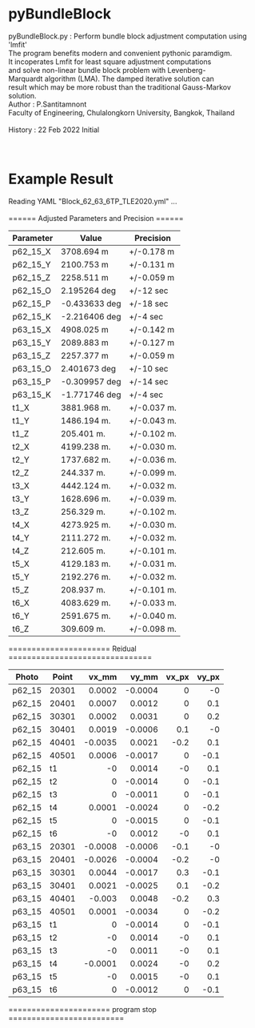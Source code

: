 # pyBundleBlock

pyBundleBlock.py : Perform bundle block adjustment computation using 'lmfit'</br>
        The program benefits modern and convenient  pythonic paramdigm.</br>
        It incoperates Lmfit for least square adjustment computations</br>
        and solve non-linear bundle block problem with Levenberg-</br>
        Marquardt algorithm (LMA). The damped iterative solution can</br>
        result which may be more robust than the traditional Gauss-Markov</br>
        solution.</br>
Author   : P.Santitamnont</br>
           Faculty of Engineering, Chulalongkorn University, Bangkok, Thailand</br>
</br>
History  : 22 Feb 2022  Initial</br>
</br>
</br>
<H1>Example Result</H1>
Reading YAML "Block_62_63_6TP_TLE2020.yml" ...</br>
</br>
====== Adjusted Parameters and Precision ======</br>
<table>
<thead>
<tr><th>Parameter  </th><th>Value        </th><th>Precision  </th></tr>
</thead>
<tbody>
<tr><td>p62_15_X   </td><td>3708.694 m   </td><td>+/-0.178 m </td></tr>
<tr><td>p62_15_Y   </td><td>2100.753 m   </td><td>+/-0.131 m </td></tr>
<tr><td>p62_15_Z   </td><td>2258.511 m   </td><td>+/-0.059 m </td></tr>
<tr><td>p62_15_O   </td><td>2.195264 deg </td><td>+/-12 sec  </td></tr>
<tr><td>p62_15_P   </td><td>-0.433633 deg</td><td>+/-18 sec  </td></tr>
<tr><td>p62_15_K   </td><td>-2.216406 deg</td><td>+/-4 sec   </td></tr>
<tr><td>p63_15_X   </td><td>4908.025 m   </td><td>+/-0.142 m </td></tr>
<tr><td>p63_15_Y   </td><td>2089.883 m   </td><td>+/-0.127 m </td></tr>
<tr><td>p63_15_Z   </td><td>2257.377 m   </td><td>+/-0.059 m </td></tr>
<tr><td>p63_15_O   </td><td>2.401673 deg </td><td>+/-10 sec  </td></tr>
<tr><td>p63_15_P   </td><td>-0.309957 deg</td><td>+/-14 sec  </td></tr>
<tr><td>p63_15_K   </td><td>-1.771746 deg</td><td>+/-4 sec   </td></tr>
<tr><td>t1_X       </td><td>3881.968 m.  </td><td>+/-0.037 m.</td></tr>
<tr><td>t1_Y       </td><td>1486.194 m.  </td><td>+/-0.043 m.</td></tr>
<tr><td>t1_Z       </td><td>205.401 m.   </td><td>+/-0.102 m.</td></tr>
<tr><td>t2_X       </td><td>4199.238 m.  </td><td>+/-0.030 m.</td></tr>
<tr><td>t2_Y       </td><td>1737.682 m.  </td><td>+/-0.036 m.</td></tr>
<tr><td>t2_Z       </td><td>244.337 m.   </td><td>+/-0.099 m.</td></tr>
<tr><td>t3_X       </td><td>4442.124 m.  </td><td>+/-0.032 m.</td></tr>
<tr><td>t3_Y       </td><td>1628.696 m.  </td><td>+/-0.039 m.</td></tr>
<tr><td>t3_Z       </td><td>256.329 m.   </td><td>+/-0.102 m.</td></tr>
<tr><td>t4_X       </td><td>4273.925 m.  </td><td>+/-0.030 m.</td></tr>
<tr><td>t4_Y       </td><td>2111.272 m.  </td><td>+/-0.032 m.</td></tr>
<tr><td>t4_Z       </td><td>212.605 m.   </td><td>+/-0.101 m.</td></tr>
<tr><td>t5_X       </td><td>4129.183 m.  </td><td>+/-0.031 m.</td></tr>
<tr><td>t5_Y       </td><td>2192.276 m.  </td><td>+/-0.032 m.</td></tr>
<tr><td>t5_Z       </td><td>208.937 m.   </td><td>+/-0.101 m.</td></tr>
<tr><td>t6_X       </td><td>4083.629 m.  </td><td>+/-0.033 m.</td></tr>
<tr><td>t6_Y       </td><td>2591.675 m.  </td><td>+/-0.040 m.</td></tr>
<tr><td>t6_Z       </td><td>309.609 m.   </td><td>+/-0.098 m.</td></tr>
</tbody>
</table>

====================== Reidual ===============================</br>
<table>
<thead>
<tr><th>Photo  </th><th>Point  </th><th style="text-align: right;">  vx_mm</th><th style="text-align: right;">  vy_mm</th><th style="text-align: right;">  vx_px</th><th style="text-align: right;">  vy_px</th></tr>
</thead>
<tbody>
<tr><td>p62_15 </td><td>20301  </td><td style="text-align: right;"> 0.0002</td><td style="text-align: right;">-0.0004</td><td style="text-align: right;">    0  </td><td style="text-align: right;">   -0  </td></tr>
<tr><td>p62_15 </td><td>20401  </td><td style="text-align: right;"> 0.0007</td><td style="text-align: right;"> 0.0012</td><td style="text-align: right;">    0  </td><td style="text-align: right;">    0.1</td></tr>
<tr><td>p62_15 </td><td>30301  </td><td style="text-align: right;"> 0.0002</td><td style="text-align: right;"> 0.0031</td><td style="text-align: right;">    0  </td><td style="text-align: right;">    0.2</td></tr>
<tr><td>p62_15 </td><td>30401  </td><td style="text-align: right;"> 0.0019</td><td style="text-align: right;">-0.0006</td><td style="text-align: right;">    0.1</td><td style="text-align: right;">   -0  </td></tr>
<tr><td>p62_15 </td><td>40401  </td><td style="text-align: right;">-0.0035</td><td style="text-align: right;"> 0.0021</td><td style="text-align: right;">   -0.2</td><td style="text-align: right;">    0.1</td></tr>
<tr><td>p62_15 </td><td>40501  </td><td style="text-align: right;"> 0.0006</td><td style="text-align: right;">-0.0017</td><td style="text-align: right;">    0  </td><td style="text-align: right;">   -0.1</td></tr>
<tr><td>p62_15 </td><td>t1     </td><td style="text-align: right;">-0     </td><td style="text-align: right;"> 0.0014</td><td style="text-align: right;">   -0  </td><td style="text-align: right;">    0.1</td></tr>
<tr><td>p62_15 </td><td>t2     </td><td style="text-align: right;"> 0     </td><td style="text-align: right;">-0.0014</td><td style="text-align: right;">    0  </td><td style="text-align: right;">   -0.1</td></tr>
<tr><td>p62_15 </td><td>t3     </td><td style="text-align: right;"> 0     </td><td style="text-align: right;">-0.0011</td><td style="text-align: right;">    0  </td><td style="text-align: right;">   -0.1</td></tr>
<tr><td>p62_15 </td><td>t4     </td><td style="text-align: right;"> 0.0001</td><td style="text-align: right;">-0.0024</td><td style="text-align: right;">    0  </td><td style="text-align: right;">   -0.2</td></tr>
<tr><td>p62_15 </td><td>t5     </td><td style="text-align: right;"> 0     </td><td style="text-align: right;">-0.0015</td><td style="text-align: right;">    0  </td><td style="text-align: right;">   -0.1</td></tr>
<tr><td>p62_15 </td><td>t6     </td><td style="text-align: right;">-0     </td><td style="text-align: right;"> 0.0012</td><td style="text-align: right;">   -0  </td><td style="text-align: right;">    0.1</td></tr>
<tr><td>p63_15 </td><td>20301  </td><td style="text-align: right;">-0.0008</td><td style="text-align: right;">-0.0006</td><td style="text-align: right;">   -0.1</td><td style="text-align: right;">   -0  </td></tr>
<tr><td>p63_15 </td><td>20401  </td><td style="text-align: right;">-0.0026</td><td style="text-align: right;">-0.0004</td><td style="text-align: right;">   -0.2</td><td style="text-align: right;">   -0  </td></tr>
<tr><td>p63_15 </td><td>30301  </td><td style="text-align: right;"> 0.0044</td><td style="text-align: right;">-0.0017</td><td style="text-align: right;">    0.3</td><td style="text-align: right;">   -0.1</td></tr>
<tr><td>p63_15 </td><td>30401  </td><td style="text-align: right;"> 0.0021</td><td style="text-align: right;">-0.0025</td><td style="text-align: right;">    0.1</td><td style="text-align: right;">   -0.2</td></tr>
<tr><td>p63_15 </td><td>40401  </td><td style="text-align: right;">-0.003 </td><td style="text-align: right;"> 0.0048</td><td style="text-align: right;">   -0.2</td><td style="text-align: right;">    0.3</td></tr>
<tr><td>p63_15 </td><td>40501  </td><td style="text-align: right;"> 0.0001</td><td style="text-align: right;">-0.0034</td><td style="text-align: right;">    0  </td><td style="text-align: right;">   -0.2</td></tr>
<tr><td>p63_15 </td><td>t1     </td><td style="text-align: right;"> 0     </td><td style="text-align: right;">-0.0014</td><td style="text-align: right;">    0  </td><td style="text-align: right;">   -0.1</td></tr>
<tr><td>p63_15 </td><td>t2     </td><td style="text-align: right;">-0     </td><td style="text-align: right;"> 0.0014</td><td style="text-align: right;">   -0  </td><td style="text-align: right;">    0.1</td></tr>
<tr><td>p63_15 </td><td>t3     </td><td style="text-align: right;">-0     </td><td style="text-align: right;"> 0.0011</td><td style="text-align: right;">   -0  </td><td style="text-align: right;">    0.1</td></tr>
<tr><td>p63_15 </td><td>t4     </td><td style="text-align: right;">-0.0001</td><td style="text-align: right;"> 0.0024</td><td style="text-align: right;">   -0  </td><td style="text-align: right;">    0.2</td></tr>
<tr><td>p63_15 </td><td>t5     </td><td style="text-align: right;">-0     </td><td style="text-align: right;"> 0.0015</td><td style="text-align: right;">   -0  </td><td style="text-align: right;">    0.1</td></tr>
<tr><td>p63_15 </td><td>t6     </td><td style="text-align: right;"> 0     </td><td style="text-align: right;">-0.0012</td><td style="text-align: right;">    0  </td><td style="text-align: right;">   -0.1</td></tr>
</tbody>
</table>

====================== program stop =========================</br>
